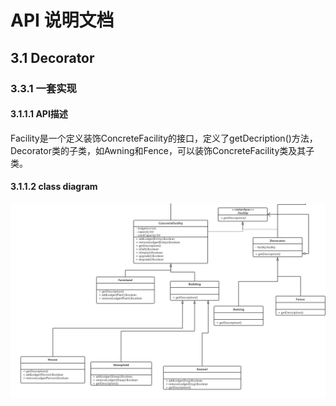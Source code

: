 # API 说明文档



## 3.1 Decorator

### 3.3.1 一套实现

#### 3.1.1.1 API描述

Facility是一个定义装饰ConcreteFacility的接口，定义了getDecription()方法，Decorator类的子类，如Awning和Fence，可以装饰ConcreteFacility类及其子类。

#### 3.1.1.2 class diagram

 ![Decorator](image/Decorator.png)








